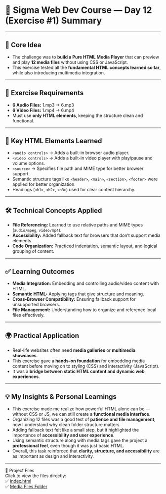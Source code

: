 # 📝 Sigma Web Dev Course — Day 12 (Exercise #1) Summary

---

## 🌟 Core Idea
- The challenge was to **build a Pure HTML Media Player** that can preview and play **12 media files** without using CSS or JavaScript.  
- This exercise tested all the **fundamental HTML concepts learned so far**, while also introducing multimedia integration.

---

## 🎯 Exercise Requirements
- **6 Audio Files:** 1.mp3 → 6.mp3  
- **6 Video Files:** 1.mp4 → 6.mp4  
- Must use **only HTML elements**, keeping the structure clean and functional.  

---

## 🔹 Key HTML Elements Learned
- `<audio controls>` → Adds a built-in browser audio player.  
- `<video controls>` → Adds a built-in video player with play/pause and volume options.  
- `<source>` → Specifies file path and MIME type for better browser support.  
- Semantic structure tags like `<header>`, `<main>`, `<section>`, `<footer>` were applied for better organization.  
- Headings (`<h1>`, `<h2>`, `<h3>`) used for clear content hierarchy.  

---

## 🛠️ Technical Concepts Applied
- **File Referencing:** Learned to use relative paths and MIME types (`audio/mpeg`, `video/mp4`).  
- **Accessibility:** Added fallback text for browsers that don’t support media elements.  
- **Code Organization:** Practiced indentation, semantic layout, and logical grouping of content.  

---

## ✅ Learning Outcomes
- **Media Integration:** Embedding and controlling audio/video content with HTML.  
- **Semantic HTML:** Applying tags that give structure and meaning.  
- **Cross-Browser Compatibility:** Ensuring fallback support for unsupported browsers.  
- **File Management:** Understanding how to organize and reference local files effectively.  

---

## 🌍 Practical Application
- Real-life websites often need **media galleries** or **multimedia showcases**.  
- This exercise gave a **hands-on foundation** for embedding media content before moving on to styling (CSS) and interactivity (JavaScript).  
- It was a **bridge between static HTML content and dynamic web experiences**.  

---

## 💡 My Insights & Personal Learnings
- This exercise made me realize how powerful HTML alone can be — without CSS or JS, we can still create a **functional media interface**.  
- Organizing 12 files was a good test of **patience and file management**; now I understand why clean folder structure matters.  
- Adding fallback text felt like a small step, but it highlighted the importance of **accessibility and user experience**.  
- Using semantic structure along with media tags gave the project a **professional feel**, even though it was just basic HTML.  
- Overall, this task reinforced that **clarity, structure, and accessibility** are as important as design and interactivity.  

---

📂 Project Files  
Click to view the files directly:  
✅ [index.html](./index.html)  
✅ [Media Files Folder](./media/)  
